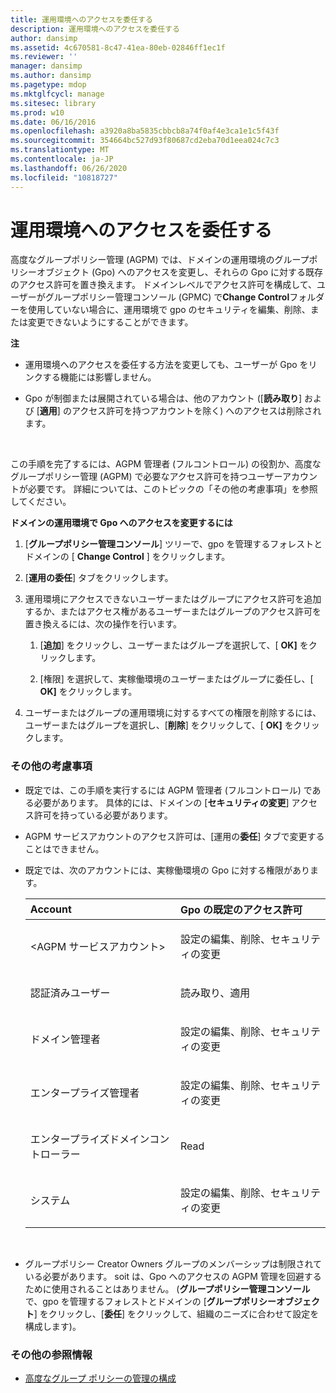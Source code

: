 ```yaml
---
title: 運用環境へのアクセスを委任する
description: 運用環境へのアクセスを委任する
author: dansimp
ms.assetid: 4c670581-8c47-41ea-80eb-02846ff1ec1f
ms.reviewer: ''
manager: dansimp
ms.author: dansimp
ms.pagetype: mdop
ms.mktglfcycl: manage
ms.sitesec: library
ms.prod: w10
ms.date: 06/16/2016
ms.openlocfilehash: a3920a8ba5835cbbcb8a74f0af4e3ca1e1c5f43f
ms.sourcegitcommit: 354664bc527d93f80687cd2eba70d1eea024c7c3
ms.translationtype: MT
ms.contentlocale: ja-JP
ms.lasthandoff: 06/26/2020
ms.locfileid: "10818727"
---
```

# 運用環境へのアクセスを委任する


高度なグループポリシー管理 (AGPM) では、ドメインの運用環境のグループポリシーオブジェクト (Gpo) へのアクセスを変更し、それらの Gpo に対する既存のアクセス許可を置き換えます。 ドメインレベルでアクセス許可を構成して、ユーザーがグループポリシー管理コンソール (GPMC) で**Change Control**フォルダーを使用していない場合に、運用環境で gpo のセキュリティを編集、削除、または変更できないようにすることができます。

**注**  
-   運用環境へのアクセスを委任する方法を変更しても、ユーザーが Gpo をリンクする機能には影響しません。

-   Gpo が制御または展開されている場合は、他のアカウント ([**読み取り**] および [**適用**] のアクセス許可を持つアカウントを除く) へのアクセスは削除されます。

 

この手順を完了するには、AGPM 管理者 (フルコントロール) の役割か、高度なグループポリシー管理 (AGPM) で必要なアクセス許可を持つユーザーアカウントが必要です。 詳細については、このトピックの「その他の考慮事項」を参照してください。

**ドメインの運用環境で Gpo へのアクセスを変更するには**

1.  [**グループポリシー管理コンソール**] ツリーで、gpo を管理するフォレストとドメインの [ **Change Control** ] をクリックします。

2.  [**運用の委任**] タブをクリックします。

3.  運用環境にアクセスできないユーザーまたはグループにアクセス許可を追加するか、またはアクセス権があるユーザーまたはグループのアクセス許可を置き換えるには、次の操作を行います。

    1.  [**追加**] をクリックし、ユーザーまたはグループを選択して、[ **OK]** をクリックします。

    2.  [権限] を選択して、実稼働環境のユーザーまたはグループに委任し、[ **OK]** をクリックします。

4.  ユーザーまたはグループの運用環境に対するすべての権限を削除するには、ユーザーまたはグループを選択し、[**削除**] をクリックして、[ **OK]** をクリックします。

### その他の考慮事項

-   既定では、この手順を実行するには AGPM 管理者 (フルコントロール) である必要があります。 具体的には、ドメインの [**セキュリティの変更**] アクセス許可を持っている必要があります。

-   AGPM サービスアカウントのアクセス許可は、[運用の**委任**] タブで変更することはできません。

-   既定では、次のアカウントには、実稼働環境の Gpo に対する権限があります。

    <table>
    <colgroup>
    <col width="50%" />
    <col width="50%" />
    </colgroup>
    <thead>
    <tr class="header">
    <th align="left">Account</th>
    <th align="left">Gpo の既定のアクセス許可</th>
    </tr>
    </thead>
    <tbody>
    <tr class="odd">
    <td align="left"><p>&lt;AGPM サービスアカウント&gt;</p></td>
    <td align="left"><p>設定の編集、削除、セキュリティの変更</p></td>
    </tr>
    <tr class="even">
    <td align="left"><p>認証済みユーザー</p></td>
    <td align="left"><p>読み取り、適用</p></td>
    </tr>
    <tr class="odd">
    <td align="left"><p>ドメイン管理者</p></td>
    <td align="left"><p>設定の編集、削除、セキュリティの変更</p></td>
    </tr>
    <tr class="even">
    <td align="left"><p>エンタープライズ管理者</p></td>
    <td align="left"><p>設定の編集、削除、セキュリティの変更</p></td>
    </tr>
    <tr class="odd">
    <td align="left"><p>エンタープライズドメインコントローラー</p></td>
    <td align="left"><p>Read</p></td>
    </tr>
    <tr class="even">
    <td align="left"><p>システム</p></td>
    <td align="left"><p>設定の編集、削除、セキュリティの変更</p></td>
    </tr>
    </tbody>
    </table>

     

-   グループポリシー Creator Owners グループのメンバーシップは制限されている必要があります。 soit は、Gpo へのアクセスの AGPM 管理を回避するために使用されることはありません。 (**グループポリシー管理コンソール**で、gpo を管理するフォレストとドメインの [**グループポリシーオブジェクト**] をクリックし、[**委任**] をクリックして、組織のニーズに合わせて設定を構成します)。

### その他の参照情報

-   [高度なグループ ポリシーの管理の構成](configuring-advanced-group-policy-management-agpm40.md)

 

 





